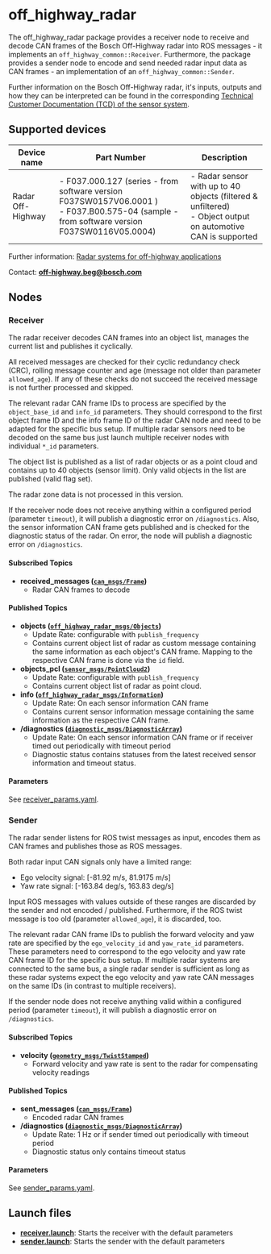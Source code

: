 # off_highway_radar

The off_highway_radar package provides a receiver node to receive and decode CAN frames of the
Bosch Off-Highway radar into ROS messages - it implements an `off_highway_common::Receiver`.
Furthermore, the package provides a sender node to encode and send needed radar input data as CAN
frames - an implementation of an `off_highway_common::Sender`.

Further information on the Bosch Off-Highway radar, it's inputs, outputs and how they can be
interpreted can be found in the corresponding [Technical Customer Documentation (TCD) of the sensor
system](https://www.bosch-mobility-solutions.com/en/solutions/assistance-systems/radar-systems-ohw/).

## Supported devices

| **Device name** | **Part Number** | **Description** |
| -| - | - |
| Radar Off-Highway | - F037.000.127 (series - from software version F037SW0157V06.0001 ) <br> - F037.B00.575-04 (sample - from software version F037SW0116V05.0004) | - Radar sensor with up to 40 objects (filtered & unfiltered)<br> - Object output on automotive CAN is supported |

Further information: [Radar systems for off-highway
  applications](https://www.bosch-mobility-solutions.com/en/solutions/assistance-systems/radar-systems-ohw/)

Contact: [**off-highway.beg@bosch.com**](mailto:off-highway.beg@bosch.com?subject=off_highway_sensor_drivers%20Radar%20Sensors)

## Nodes

### Receiver

The radar receiver decodes CAN frames into an object list, manages the current list and publishes it
cyclically.

All received messages are checked for their cyclic redundancy check (CRC), rolling message counter
and age (message not older than parameter `allowed_age`). If any of these checks do not succeed the
received message is not further processed and skipped.

The relevant radar CAN frame IDs to process are specified by the `object_base_id` and `info_id`
parameters. They should correspond to the first object frame ID and the info frame ID of the radar
CAN node and need to be adapted for the specific bus setup. If multiple radar sensors need to be
decoded on the same bus just launch multiple receiver nodes with individual `*_id` parameters.

The object list is published as a list of radar objects or as a point cloud and contains up to 40
objects (sensor limit). Only valid objects in the list are published (valid flag set).

The radar zone data is not processed in this version.

If the receiver node does not receive anything within a configured period (parameter `timeout`), it
will publish a diagnostic error on `/diagnostics`. Also, the sensor information CAN frame gets
published and is checked for the diagnostic status of the radar. On error, the node will publish a
diagnostic error on `/diagnostics`.

#### Subscribed Topics

* **received_messages
  ([`can_msgs/Frame`](http://docs.ros.org/en/noetic/api/can_msgs/html/msg/Frame.html))**
  * Radar CAN frames to decode

#### Published Topics

* **objects
  ([`off_highway_radar_msgs/Objects`](../off_highway_radar_msgs/msg/Objects.msg))**
  * Update Rate: configurable with `publish_frequency`
  * Contains current object list of radar as custom message containing the same information as each
    object's CAN frame. Mapping to the respective CAN frame is done via the `id` field.
* **objects_pcl
  ([`sensor_msgs/PointCloud2`](http://docs.ros.org/en/noetic/api/sensor_msgs/html/msg/PointCloud2.html))**
  * Update Rate: configurable with `publish_frequency`
  * Contains current object list of radar as point cloud.
* **info
  ([`off_highway_radar_msgs/Information`](../off_highway_radar_msgs/msg/Information.msg))**
  * Update Rate: On each sensor information CAN frame
  * Contains current sensor information message containing the same information as the respective
    CAN frame.
* **/diagnostics
  ([`diagnostic_msgs/DiagnosticArray`](http://docs.ros.org/en/noetic/api/diagnostic_msgs/html/msg/DiagnosticArray.html))**
  * Update Rate: On each sensor information CAN frame or if receiver timed out periodically with
    timeout period
  * Diagnostic status contains statuses from the latest received sensor information and timeout
    status.

#### Parameters

See [receiver_params.yaml](config/receiver_params.yaml).

### Sender

The radar sender listens for ROS twist messages as input, encodes them as CAN frames and publishes
those as ROS messages.

Both radar input CAN signals only have a limited range:

* Ego velocity signal: [-81.92 m/s, 81.9175 m/s]
* Yaw rate signal: [-163.84 deg/s, 163.83 deg/s]

Input ROS messages with values outside of these ranges are discarded by the sender and not encoded /
published. Furthermore, if the ROS twist message is too old (parameter `allowed_age`), it is
discarded, too.

The relevant radar CAN frame IDs to publish the forward velocity and yaw rate are specified by the
`ego_velocity_id` and `yaw_rate_id` parameters. These parameters need to correspond to the ego
velocity and yaw rate CAN frame ID for the specific bus setup. If multiple radar systems are
connected to the same bus, a single radar sender is sufficient as long as these radar systems expect
the ego velocity and yaw rate CAN messages on the same IDs (in contrast to multiple receivers).

If the sender node does not receive anything valid within a configured period (parameter `timeout`),
it will publish a diagnostic error on `/diagnostics`.

#### Subscribed Topics

* **velocity
  ([`geometry_msgs/TwistStamped`](http://docs.ros.org/en/noetic/api/geometry_msgs/html/msg/TwistStamped.html))**
  * Forward velocity and yaw rate is sent to the radar for compensating velocity readings

#### Published Topics

* **sent_messages
  ([`can_msgs/Frame`](http://docs.ros.org/en/noetic/api/can_msgs/html/msg/Frame.html))**
  * Encoded radar CAN frames
* **/diagnostics
  ([`diagnostic_msgs/DiagnosticArray`](http://docs.ros.org/en/noetic/api/diagnostic_msgs/html/msg/DiagnosticArray.html))**
  * Update Rate: 1 Hz or if sender timed out periodically with timeout period
  * Diagnostic status only contains timeout status

#### Parameters

See [sender_params.yaml](config/sender_params.yaml).

## Launch files

* **[receiver.launch](launch/receiver.launch)**: Starts the receiver with the default parameters
* **[sender.launch](launch/sender.launch)**: Starts the sender with the default parameters
